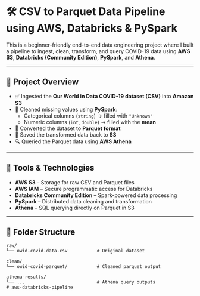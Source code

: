 # 🛠️ CSV to Parquet Data Pipeline using AWS, Databricks & PySpark

This is a beginner-friendly end-to-end data engineering project where I built a pipeline to ingest, clean, transform, and query COVID-19 data using **AWS S3**, **Databricks (Community Edition)**, **PySpark**, and **Athena**.

---

## 🚀 Project Overview

- ✅ Ingested the **Our World in Data COVID-19 dataset (CSV)** into **Amazon S3**
- 🧹 Cleaned missing values using **PySpark**:
  - Categorical columns (`string`) → filled with `"Unknown"`
  - Numeric columns (`int`, `double`) → filled with the **mean**
- 🔄 Converted the dataset to **Parquet format**
- 💾 Saved the transformed data back to **S3**
- 🔍 Queried the Parquet data using **AWS Athena**

---

## 🧰 Tools & Technologies

- **AWS S3** – Storage for raw CSV and Parquet files  
- **AWS IAM** – Secure programmatic access for Databricks  
- **Databricks Community Edition** – Spark-powered data processing  
- **PySpark** – Distributed data cleaning and transformation  
- **Athena** – SQL querying directly on Parquet in S3

---

## 📁 Folder Structure

```text
raw/
└── owid-covid-data.csv           # Original dataset

clean/
└── owid-covid-parquet/           # Cleaned parquet output

athena-results/
└── ...                           # Athena query outputs
# aws-databricks-pipeline

